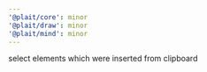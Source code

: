 ```yaml
---
'@plait/core': minor
'@plait/draw': minor
'@plait/mind': minor
---
```


select elements which were inserted from clipboard
